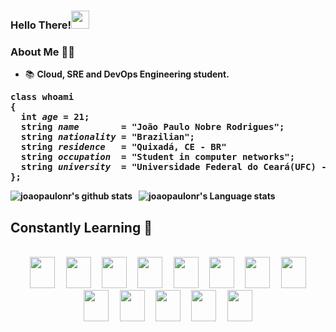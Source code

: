 ### Hello There!<img src="https://github.com/TheDudeThatCode/TheDudeThatCode/blob/master/Assets/Hi.gif" width="29px">
### About Me 👨‍💻 
* 📚 <b>Cloud, SRE and DevOps Engineering student.
<pre>
class whoami
{
  <strong>int</strong> <i>age</i> = 21;
  <strong>string</strong> <i>name</i>        = "João Paulo Nobre Rodrigues";
  <strong>string</strong> <i>nationality</i> = "Brazilian";
  <strong>string</strong> <i>residence</i>   = "Quixadá, CE - BR"
  <strong>string</strong> <i>occupation</i>  = "Student in computer networks"; 
  <strong>string</strong> <i>university</i>  = "Universidade Federal do Ceará(UFC) - Campus Quixadá";
};
</pre>
![joaopaulonr's github stats](https://github-readme-stats.vercel.app/api?username=joaopaulonr&show_icons=true&hide_border=true)&nbsp;&nbsp;
![joaopaulonr's Language stats](https://github-readme-stats-eight-theta.vercel.app/api/top-langs/?username=joaopaulonr&layout=compact&langs_count=8&hide_border=true)
<br />
## Constantly Learning 🚀
<div style="display: inline-block;" align="center"><br>
    <img height="50" width="40" hspace="7" src="https://cdn.jsdelivr.net/gh/devicons/devicon/icons/amazonwebservices/amazonwebservices-original.svg" />
    <img height="50" width="40" hspace="7" src="https://cdn.jsdelivr.net/gh/devicons/devicon/icons/googlecloud/googlecloud-original.svg" />
    <img height="50" width="40" hspace="7" src="https://cdn.jsdelivr.net/gh/devicons/devicon/icons/terraform/terraform-original.svg" />
    <img height="50" width="40" hspace="7" src="https://cdn.jsdelivr.net/gh/devicons/devicon/icons/docker/docker-plain.svg" />
    <img height="50" width="40" hspace="7" src="https://cdn.jsdelivr.net/gh/devicons/devicon/icons/kubernetes/kubernetes-plain.svg" />
    <img height="50" width="40" hspace="7" src="https://cdn.jsdelivr.net/gh/devicons/devicon/icons/grafana/grafana-original.svg" />
    <img height="50" width="40" hspace="7" src="https://cdn.jsdelivr.net/gh/devicons/devicon/icons/prometheus/prometheus-original.svg" />
    <img height="50" width="40" hspace="7" src="https://cdn.jsdelivr.net/gh/devicons/devicon/icons/bash/bash-original.svg" />
    <img height="50" width="40" hspace="7" src="https://cdn.jsdelivr.net/gh/devicons/devicon/icons/linux/linux-original.svg" />
    <img height="50" width="40" hspace="7" src="https://cdn.jsdelivr.net/gh/devicons/devicon/icons/git/git-original.svg" />
    <img height="50" width="40" hspace="7" src="https://cdn.jsdelivr.net/gh/devicons/devicon/icons/python/python-original.svg" />
    <img height="50" width="40" hspace="7" src="https://cdn.jsdelivr.net/gh/devicons/devicon/icons/nodejs/nodejs-original.svg" />
    <img height="50" width="40" hspace="7" src="https://cdn.jsdelivr.net/gh/devicons/devicon/icons/cplusplus/cplusplus-plain.svg" />
</div>
